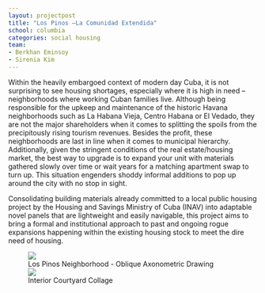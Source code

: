 ```yaml
---
layout: projectpost
title: "Los Pinos –La Comunidad Extendida"
school: columbia
categories: social housing
team:
- Berkhan Eminsoy
- Sirenia Kim
---
```

Within the heavily embargoed context of modern day Cuba, it is not surprising to see housing shortages, especially where it is high in need –neighborhoods where working Cuban families live. Although being responsible for the upkeep and maintenance of the historic Havana neighborhoods such as La Habana Vieja, Centro Habana or El Vedado, they are not the major shareholders when it comes to splitting the spoils from the precipitously rising tourism revenues. Besides the profit, these neighborhoods are last in line when it comes to municipal hierarchy. Additionally, given the stringent conditions of the real estate/housing market, the best way to upgrade is to expand your unit with materials gathered slowly over time or wait years for a matching apartment swap to turn up. This situation engenders shoddy informal additions to pop up around the city with no stop in sight.

Consolidating building materials already committed to a local public housing project by the Housing and Savings Ministry of Cuba (INAV) into adaptable novel panels that are lightweight and easily navigable, this project aims to bring a formal and institutional approach to past and ongoing rogue expansions happening within the existing housing stock to meet the dire need of housing.

<!--
![Los Pinos Neighborhood - Oblique Axonometric Drawing](./../assets/img/projects/losPinos/0509_LosPinosMaster@1to2000_36x36_BE.jpg)

![Interior Courtyard Collage](./../assets/img/projects/losPinos/1003_Collage01_Master.png)
-->

<figure class="full-width">
  <a href="{{ site.baseurl }}/assets/img/projects/losPinos/0509_LosPinosMaster@1to2000_36x36_BE.jpg"><img src="{{ site.baseurl }}/assets/img/projects/losPinos/0509_LosPinosMaster@1to2000_36x36_BE.jpg"></a><figcaption>Los Pinos Neighborhood - Oblique Axonometric Drawing</figcaption>
  <a href="{{ site.baseurl }}/assets/img/projects/losPinos/1003_Collage01_Master.png"><img src="{{ site.baseurl }}/assets/img/projects/losPinos/1003_Collage01_Master.png"></a><figcaption>Interior Courtyard Collage</figcaption>
</figure>